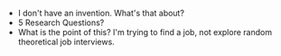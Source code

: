 - I don't have an invention. What's that about?
- 5 Research Questions?
- What is the point of this? I'm trying to find a job, not explore random theoretical job interviews. 